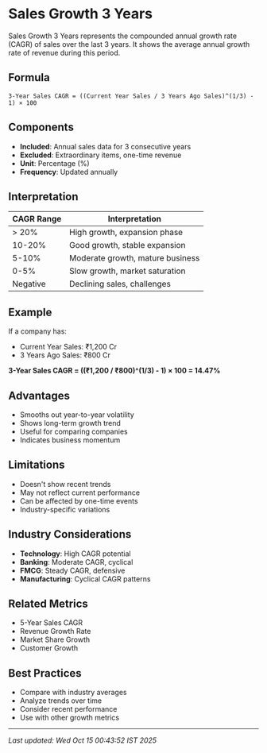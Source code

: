 # Sales Growth 3 Years


Sales Growth 3 Years represents the compounded annual growth rate (CAGR) of sales over the last 3 years. It shows the average annual growth rate of revenue during this period.

## Formula
```text
3-Year Sales CAGR = ((Current Year Sales / 3 Years Ago Sales)^(1/3) - 1) × 100
```

## Components
- **Included**: Annual sales data for 3 consecutive years
- **Excluded**: Extraordinary items, one-time revenue
- **Unit**: Percentage (%)
- **Frequency**: Updated annually

## Interpretation
| CAGR Range | Interpretation |
|------------|----------------|
| > 20% | High growth, expansion phase |
| 10-20% | Good growth, stable expansion |
| 5-10% | Moderate growth, mature business |
| 0-5% | Slow growth, market saturation |
| Negative | Declining sales, challenges |

## Example
If a company has:
- Current Year Sales: ₹1,200 Cr
- 3 Years Ago Sales: ₹800 Cr

**3-Year Sales CAGR = ((₹1,200 / ₹800)^(1/3) - 1) × 100 = 14.47%**

## Advantages
- Smooths out year-to-year volatility
- Shows long-term growth trend
- Useful for comparing companies
- Indicates business momentum

## Limitations
- Doesn't show recent trends
- May not reflect current performance
- Can be affected by one-time events
- Industry-specific variations

## Industry Considerations
- **Technology**: High CAGR potential
- **Banking**: Moderate CAGR, cyclical
- **FMCG**: Steady CAGR, defensive
- **Manufacturing**: Cyclical CAGR patterns

## Related Metrics
- 5-Year Sales CAGR
- Revenue Growth Rate
- Market Share Growth
- Customer Growth

## Best Practices
- Compare with industry averages
- Analyze trends over time
- Consider recent performance
- Use with other growth metrics

---
*Last updated: Wed Oct 15 00:43:52 IST 2025*
